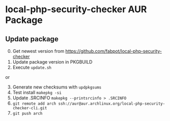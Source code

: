 # local-php-security-checker AUR Package

## Update package

0. Get newest version from https://github.com/fabpot/local-php-security-checker
1. Update package version in PKGBUILD
2. Execute `update.sh`

or 

3. Generate new checksums with `updpkgsums`
4. Test install `makepkg -si`
5. Update .SRCINFO `makepkg --printsrcinfo > .SRCINFO`
6. `git remote add arch ssh://aur@aur.archlinux.org/local-php-security-checker-cli.git`
7. `git push arch`
